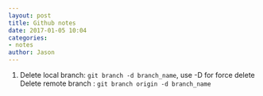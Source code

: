 ```yaml
---
layout: post
title: Github notes
date: 2017-01-05 10:04
categories:
- notes
author: Jason
---
```


1. Delete local branch: `git branch -d branch_name`, use -D for force delete
   Delete remote branch : `git branch origin -d branch_name`
